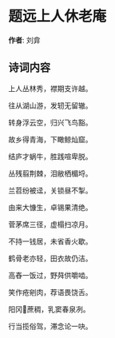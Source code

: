 # 题远上人休老庵

**作者**: 刘弇

## 诗词内容

上人丛林秀，襟期支许越。

往从湖山游，发轫无留辙。

转身浮云空，归兴飞鸟豁。

故乡得青海，下瞰鲸灿窟。

结庐才蜗牛，胜践喧卑脱。

丛残翦荆棘，泪敝栖楣埒。

兰苕纷被迳，关锁昼不掣。

由来大慷生，卓锡果清绝。

菅茅席三径，虚榻扫凉月。

不持一钱居，未省香火歇。

鹤骨老亦轻，田衣故仍洁。

高舂一饭过，野荈供嚼啮。

笑作疮剜肉，荐语畏饶舌。

阳冈𫉄蔗稠，乳窦春泉冽。

行当揽俗驾，滞念论一吷。

